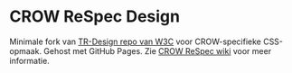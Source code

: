 # CROW ReSpec Design

Minimale fork van [TR-Design repo van W3C][src] voor CROW-specifieke CSS-opmaak.
Gehost met GitHub Pages.
Zie [CROW ReSpec wiki][wiki] voor meer informatie.

[src]: https://github.com/w3c/tr-design/
[wiki]: https://github.com/stichting-crow/respec/wiki/

